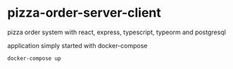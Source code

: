 # pizza-order-server-client
pizza order system with react, express, typescript, typeorm and postgresql

application simply started with docker-compose

```
docker-compose up
```
